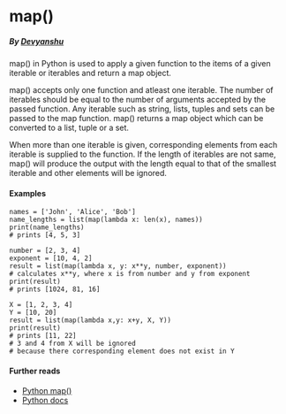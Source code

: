 # map()
  ##### By [Devyanshu](https://github.com/Devyanshu)
  
  map() in Python is used to apply a given function to the items of a given iterable or iterables and return a map object.


  map() accepts only one function and atleast one iterable. The number of iterables should be equal to the number of arguments accepted by the passed function. Any iterable such as string, lists, tuples and sets can be passed to the map function. map() returns a map object which can be converted to a list, tuple or a set.
  
  When more than one iterable is given, corresponding elements from each iterable is supplied to the function. If the length of iterables are not same, map() will produce the output with the length equal to that of the smallest iterable and other elements will be ignored.
  
  #### Examples
  ```
  names = ['John', 'Alice', 'Bob']
  name_lengths = list(map(lambda x: len(x), names))
  print(name_lengths)
  # prints [4, 5, 3]
  ```
  ```
  number = [2, 3, 4]
  exponent = [10, 4, 2]
  result = list(map(lambda x, y: x**y, number, exponent))
  # calculates x**y, where x is from number and y from exponent
  print(result)
  # prints [1024, 81, 16]
  ```
  ```
  X = [1, 2, 3, 4]
  Y = [10, 20]
  result = list(map(lambda x,y: x+y, X, Y))
  print(result)
  # prints [11, 22]
  # 3 and 4 from X will be ignored
  # because there corresponding element does not exist in Y
  ```

  #### Further reads
  - [Python map()](https://www.programiz.com/python-programming/methods/built-in/map)
  - [Python docs](https://docs.python.org/3.3/library/functions.html#map)

